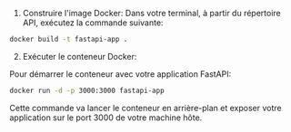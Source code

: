 
1. Construire l'image Docker:
Dans votre terminal, à partir du répertoire API, exécutez la commande suivante:

```bash
docker build -t fastapi-app .
```

2. Exécuter le conteneur Docker:

Pour démarrer le conteneur avec votre application FastAPI:

```bash
docker run -d -p 3000:3000 fastapi-app
```

Cette commande va lancer le conteneur en arrière-plan et exposer votre application sur le port 3000 de votre machine hôte.

